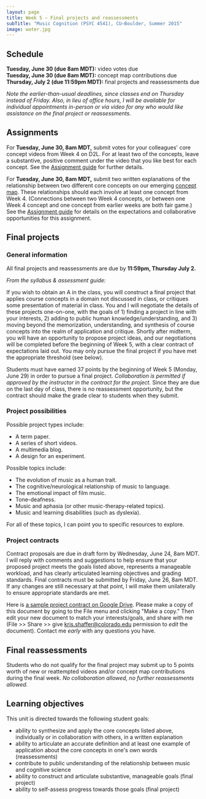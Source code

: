 ```yaml
---
layout: page
title: Week 5 – Final projects and reassessments
subTitle: "Music Cognition (PSYC 4541), CU–Boulder, Summer 2015"
image: water.jpg
---
```


## Schedule

**Tuesday, June 30 (due 8am MDT):** video votes due  
**Tuesday, June 30 (due 8am MDT):** concept map contributions due  
**Thursday, July 2 (due 11:59pm MDT):** final projects and reassessments due

*Note the earlier-than-usual deadlines, since classes end on Thursday instead of Friday. Also, in lieu of office hours, I will be available for individual appointments in-person or via video for any who would like assistance on the final project or reassessments.*

## Assignments

For **Tuesday, June 30, 8am MDT,** submit votes for your colleagues' core concept videos from Week 4 on D2L. For at least two of the concepts, leave a substantive, positive comment under the video that you like best for each concept. See the [Assignment guide](/assessments/) for further details.

For **Tuesday, June 30, 8am MDT,** submit two written explanations of the relationship between two different core concepts on our emerging [concept map](https://prezi.com/ntsoqg1f9m7i/music-cognition/). These relationships should each involve at least one concept from Week 4. (Connections between two Week 4 concepts, or between one Week 4 concept and one concept from earlier weeks are both fair game.) See the [Assignment guide](/assessments/) for details on the expectations and collaborative opportunities for this assignment.


## Final projects

### General information

All final projects and reassessments are due by **11:59pm, Thursday July 2.**

*From the syllabus & assessment guide:*

If you wish to obtain an A in the class, you will construct a final project that applies course concepts in a domain not discussed in class, or critiques some presentation of material in class. You and I will negotiate the details of these projects one-on-one, with the goals of 1) finding a project in line with your interests, 2) adding to public human knowledge/understanding, and 3) moving beyond the memorization, understanding, and synthesis of course concepts into the realm of application and critique. Shortly after midterm, you will have an opportunity to propose project ideas, and our negotiations will be completed before the beginning of Week 5, with a clear contract of expectations laid out. You may only pursue the final project if you have met the appropriate threshold (see below).

Students must have earned 37 points by the beginning of Week 5 (Monday, June 29) in order to pursue a final project. *Collaboration is permitted if approved by the instructor in the contract for the project.* Since they are due on the last day of class, there is no reassessment opportunity, but the contract should make the grade clear to students when they submit.

### Project possibilities

Possible project types include:

- A term paper.  
- A series of short videos.  
- A multimedia blog.  
- A design for an experiment.  

Possible topics include:

- The evolution of music as a human trait.  
- The cognitive/neurological relationship of music to language.  
- The emotional impact of film music.  
- Tone-deafness.  
- Music and aphasia (or other music-therapy-related topics).  
- Music and learning disabilities (such as dyslexia).  

For all of these topics, I can point you to specific resources to explore.

### Project contracts

Contract proposals are due in draft form by Wednesday, June 24, 8am MDT. I will reply with comments and suggestions to help ensure that your proposed project meets the goals listed above, represents a manageable workload, and has clearly articulated learning objectives and grading standards. Final contracts must be submitted by Friday, June 26, 8am MDT. If any changes are still necessary at that point, I will make them unilaterally to ensure appropriate standards are met.

Here is [a sample project contract on Google Drive](https://docs.google.com/document/d/1ioK0rbBb98R6TSG4mBBfjH0ri_9Xz5Iva46qTkRExUs/edit?usp=sharing). Please make a copy of this document by going to the File menu and clicking "Make a copy." Then edit your new document to match your interests/goals, and share with me (File >> Share >> give kris.shaffer@colorado.edu permission to *edit* the document). Contact me *early* with any questions you have.

## Final reassessments

Students who do not qualify for the final project may submit up to 5 points worth of new or reattempted videos and/or concept map contributions during the final week. *No collaboration allowed, no further reassessments allowed.*

## Learning objectives

This unit is directed towards the following student goals:

- ability to synthesize and apply the core concepts listed above, individually or in collaboration with others, in a written explanation  
- ability to articulate an accurate definition and at least one example of application about the core concepts in one's own words (reassessments)  
- contribute to public understanding of the relationship between music and cognitive science  
- ability to construct and articulate substantive, manageable goals (final project)  
- ability to self-assess progress towards those goals (final project)  